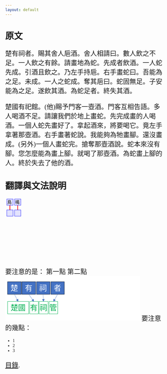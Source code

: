 ```yaml
---
layout: default
---
```

<head>
  <!-- ... -->
  <link rel="stylesheet" type="text/css" href="https://fonts.googleapis.com/earlyaccess/cwtexkai.css">
  <style>
    body {
     font-family: "cwTeXKai", serif;
    }
    p.big {
      line-height: 3;
      font-size: x-large;
    }
    p {
      font-size: 1.5em;
    }
    </style>
</head>

# 原文
楚有祠者。賜其舍人巵酒。舍人相請曰。數人飲之不足。一人飲之有餘。請畫地為蛇。先成者飲酒。一人蛇先成。引酒且飲之。乃左手持巵。右手畫蛇曰。吾能為之足。未成。一人之蛇成。奪其巵曰。蛇固無足。子安能為之足。遂飲其酒。為蛇足者。終失其酒。

楚國有祀館。(他)賜予門客一壺酒。門客互相告語。多人喝酒不足。請讓我們於地上畫蛇。先完成畫的人喝酒。一個人蛇先畫好了。拿起酒來，將要喝它。竟左手拿著那壺酒。右手畫著蛇說。我能夠為牠畫腳。還沒畫成。(另外)一個人畫蛇完。搶奪那壺酒說。蛇本來沒有腳。您怎麼能為畫上腳。就喝了那壺酒。為蛇畫上腳的人。終於失去了他的酒。

# 翻譯與文法說明
<svg width="500" height="200">
  <line x1="15" y1="25" x2="15" y2="40" style="stroke:rgb(255,0,0);stroke-width:2" />
  <line x1="40" y1="25" x2="40" y2="40" style="stroke:rgb(255,0,0);stroke-width:2" />
  <rect x="5" y="5" width="20" height="20" style="fill:blue;stroke:blue;stroke-width:1;fill-opacity:0.1;stroke-opacity:0.9" />
  <rect x="5" y="40" width="20" height="20" style="fill:blue;stroke:blue;stroke-width:1;fill-opacity:0.1;stroke-opacity:0.9" />
  <rect x="30" y="5" width="20" height="20" style="fill:blue;stroke:blue;stroke-width:1;fill-opacity:0.1;stroke-opacity:0.9" />
  <rect x="30" y="40" width="20" height="20" style="fill:blue;stroke:blue;stroke-width:1;fill-opacity:0.1;stroke-opacity:0.9" />
  <text x="6.5" y="20" fill="black">鳥</text>
  <text x="32" y="20" fill="black">鳴</text>
</svg>

要注意的是：
第一點
第二點
<svg width="432" height="144" xmlns="http://www.w3.org/2000/svg" xmlns:xlink="http://www.w3.org/1999/xlink" overflow="hidden"><g><rect x="0" y="0" width="432" height="144" fill="#FFFFFF"/><rect x="7.50005" y="19.5001" width="44" height="40" stroke="#172C51" stroke-width="1.33333" stroke-miterlimit="8" fill="#4472C4"/><text fill="#FFFFFF" font-family="DFKai-SB,DFKai-SB_MSFontService,sans-serif" font-weight="400" font-size="24" transform="translate(16.9549 48)">楚</text><rect x="53.5001" y="19.5001" width="44" height="40" stroke="#172C51" stroke-width="1.33333" stroke-miterlimit="8" fill="#4472C4"/><text fill="#FFFFFF" font-family="DFKai-SB,DFKai-SB_MSFontService,sans-serif" font-weight="400" font-size="24" transform="translate(63.155 48)">有</text><rect x="100.5" y="19.5001" width="43" height="40" stroke="#172C51" stroke-width="1.33333" stroke-miterlimit="8" fill="#4472C4"/><text fill="#FFFFFF" font-family="DFKai-SB,DFKai-SB_MSFontService,sans-serif" font-weight="400" font-size="24" transform="translate(109.355 48)">祠</text><rect x="146.5" y="19.5001" width="43" height="40" stroke="#172C51" stroke-width="1.33333" stroke-miterlimit="8" fill="#4472C4"/><text fill="#FFFFFF" font-family="DFKai-SB,DFKai-SB_MSFontService,sans-serif" font-weight="400" font-size="24" transform="translate(155.555 48)">者</text><rect x="7.50005" y="82.5001" width="68" height="40" stroke="#00B050" stroke-linejoin="round" stroke-miterlimit="10" fill="none"/><text fill="#00B050" font-family="PMingLiU,PMingLiU_MSFontService,sans-serif" font-weight="400" font-size="24" transform="translate(17.1554 111)">楚國</text><path d="M29.7966 59.3479 38.9529 77.191 38.3598 77.4954 29.2035 59.6522ZM41.6064 74.3308 41.7001 83.2745 34.4888 77.9832Z" fill="#4472C4"/><rect x="78.5001" y="82.5001" width="28" height="40" stroke="#00B050" stroke-linejoin="round" stroke-miterlimit="10" fill="none"/><text fill="#00B050" font-family="PMingLiU,PMingLiU_MSFontService,sans-serif" font-weight="400" font-size="24" transform="translate(79.8104 111)">有</text><rect x="108.5" y="82.5001" width="29" height="40" stroke="#00B050" stroke-linejoin="round" stroke-miterlimit="10" fill="none"/><text fill="#00B050" font-family="PMingLiU,PMingLiU_MSFontService,sans-serif" font-weight="400" font-size="24" transform="translate(110.611 111)">祠</text><rect x="140.5" y="82.5001" width="28" height="40" stroke="#00B050" stroke-linejoin="round" stroke-miterlimit="10" fill="none"/><text fill="#00B050" font-family="PMingLiU,PMingLiU_MSFontService,sans-serif" font-weight="400" font-size="24" transform="translate(141.642 111)">管</text><path d="M75.7731 59.3088 88.6029 77.623 88.0569 78.0055 75.227 59.6913ZM90.841 74.4272 92.155 83.2744 84.2888 79.0173Z" fill="#4472C4"/><path d="M121.833 59.4825 122.737 76.5995 122.071 76.6346 121.167 59.5176ZM126.328 75.0747 122.755 83.2744 118.339 75.4964Z" fill="#4472C4"/><path d="M0.287693-0.168356 10.8332 17.8522 10.2578 18.1889-0.287693 0.168356ZM13.3244 14.8495 13.9127 23.7744 6.41978 18.89Z" fill="#4472C4" transform="matrix(-1 0 0 1 168.413 59.5001)"/></g></svg>
要注意的幾點：
- 1
- 2
- 3



[目錄](/index).
<!-- [back](./) -->
